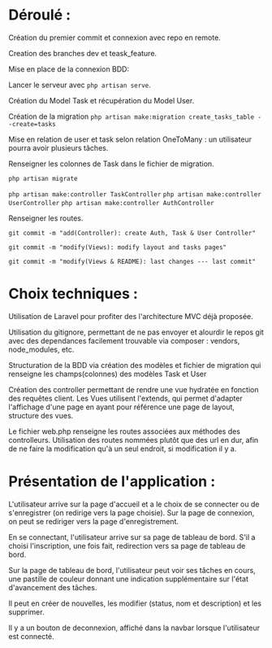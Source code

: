 # Déroulé : 

Création du premier commit et connexion avec repo en remote.

Creation des branches dev et teask_feature.

Mise en place de la connexion BDD:

Lancer le serveur avec ```php artisan serve```.

Création du Model Task et récupération du Model User.

Création de la migration
```php artisan make:migration create_tasks_table --create=tasks```

Mise en relation de user et task selon relation OneToMany : un utilisateur pourra avoir plusieurs tâches.

Renseigner les colonnes de Task dans le fichier de migration.


```php artisan migrate```

```php artisan make:controller TaskController```
```php artisan make:controller UserController```
```php artisan make:controller AuthController```

Renseigner les routes.

```git commit -m "add(Controller): create Auth, Task & User Controller"```

```git commit -m "modify(Views): modify layout and tasks pages"```

```git commit -m "modify(Views & README): last changes --- last commit"```

# Choix techniques :

Utilisation de Laravel pour profiter des l'architecture MVC déjà proposée.

Utilisation du gitignore, permettant de ne pas envoyer et alourdir le repos git avec des dependances facilement trouvable via composer : vendors, node_modules, etc.

Structuration de la BDD via création des modèles et fichier de migration qui renseigne les champs(colonnes) des modèles Task et User

Création des controller permettant de rendre une vue hydratée en fonction des requêtes client.
Les Vues utilisent l'extends, qui permet d'adapter l'affichage d'une page en ayant pour référence une page de layout, structure des vues.

Le fichier web.php renseigne les routes associées aux méthodes des controlleurs. Utilisation des routes nommées plutôt que des url en dur, afin de ne faire la modification qu'à un seul endroit, si modification il y a.

# Présentation de l'application :

L'utilisateur arrive sur la page d'accueil et a le choix de se connecter ou de s'enregistrer (on redirige vers la page choisie). Sur la page de connexion, on peut se rediriger vers la page d'enregistrement.

En se connectant, l'utilisateur arrive sur sa page de tableau de bord. S'il a choisi l'inscription, une fois fait, redirection vers sa page de tableau de bord.

Sur la page de tableau de bord, l'utilisateur peut voir ses tâches en cours, une pastille de couleur donnant une indication supplémentaire sur l'état d'avancement des tâches.

Il peut en créer de nouvelles, les modifier (status, nom et description) et les supprimer.

Il y a un bouton de deconnexion, affiché dans la navbar lorsque l'utilisateur est connecté.

